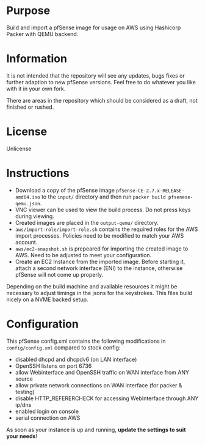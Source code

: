 # Purpose

Build and import a pfSense image for usage on AWS using Hashicorp Packer with QEMU backend.

# Information
It is not intended that the repository will see any updates, bugs fixes or further adaption to new pfSense versions. Feel free to do whatever you like with it in your own fork.

There are areas in the repository which should be considered as a draft, not finished or rushed.

# License
Unlicense

# Instructions
* Download a copy of the pfSense image `pfSense-CE-2.7.x-RELEASE-amd64.iso` to the `input/` directory and then run `packer build pfsenese-qemu.json`.
* VNC viewer can be used to view the build process. Do not press keys during viewing.
* Created images are placed in the `output-qemu/` directory.
* `aws/import-role/import-role.sh` contains the required roles for the AWS import processes. Policies need to be modified to match your AWS account.
* `aws/ec2-snapshot.sh` is prepeared for importing the created image to AWS. Need to be adjusted to meet your configuration.
* Create an EC2 Instance from the imported image. Before starting it, attach a second network interface (ENI) to the instance, otherwise pfSense will not come up properly.

Depending on the build machine and available resources it might be necessary to adjust timings in the jsons for the keystrokes. This files build nicely on a NVME backed setup.


# Configuration
This pfSense config.xml contains the following modifications in `config/config.xml` compared to stock config:

  * disabled dhcpd and dhcpdv6 (on LAN interface)
  * OpenSSH listens on port 6736
  * allow Webinterface and OpenSSH traffic on WAN interface from ANY source 
  * allow private network connections on WAN interface (for packer & testing)
  * disable HTTP_REFERERCHECK for accessing WebInterface through ANY ip/dns
  * enabled login on console
  * serial connection on AWS

As soon as your instance is up and running, __update the settings to suit your needs__!

